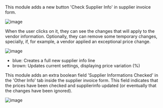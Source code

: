 This module adds a new button 'Check Supplier Info' in supplier invoice
form.

![image](../static/description/supplier_invoice_form.png)

When the user clicks on it, they can see the changes that will apply to
the vendor information. Optionally, they can remove some temporary
changes, specially, if, for example, a vendor applied an exceptional
price change.

![image](../static/description/main_screenshot.png)

- blue: Creates a full new supplier info line
- brown: Updates current settings, displaying price variation (%)

This module adds an extra boolean field 'Supplier Informations Checked'
in the 'Other Info' tab inside the supplier invoice form. This field
indicates that the prices have been checked and supplierinfo updated (or
eventually that the changes have been ignored).

![image](../static/description/supplier_invoice_form_other_info_tab.png)
